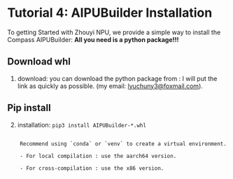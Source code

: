 # Tutorial 4: AIPUBuilder Installation

To getting Started with Zhouyi NPU, we provide a simple way to install the Compass AIPUBuilder: **All you need is a python package!!!**

## Download whl 
1. download: you can download the python package from : I will put the link as quickly as possible. (my email: lyuchuny3@foxmail.com).

## Pip install
2. installation: ```pip3 install AIPUBuilder-*.whl```

```{note}

    Recommend using `conda` or `venv` to create a virtual environment.

    - For local compilation : use the aarch64 version.

    - For cross-compilation : use the x86 version.
```

